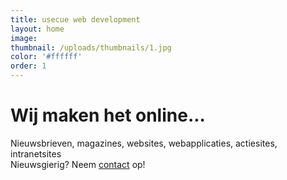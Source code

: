 ```yaml
---
title: usecue web development
layout: home
image:
thumbnail: /uploads/thumbnails/1.jpg
color: '#ffffff'
order: 1
---
```



# Wij maken het online...

Nieuwsbrieven, magazines, websites, webapplicaties, actiesites, intranetsites<br />Nieuwsgierig? Neem [contact](/contact) op!